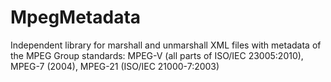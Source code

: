 # MpegMetadata
Independent library for marshall and unmarshall XML files with metadata of the MPEG Group standards: MPEG-V (all parts of ISO/IEC 23005:2010), MPEG-7 (2004), MPEG-21 (ISO/IEC 21000-7:2003)
